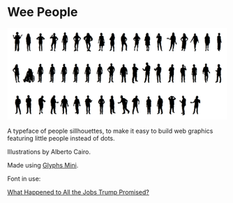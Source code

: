 # Wee People

![A crowd of wee people.](weepeople_all.png)

A typeface of people sillhouettes, to make it easy to build web graphics featuring little people instead of dots.

Illustrations by Alberto Cairo.

Made using [Glyphs Mini](https://glyphsapp.com/glyphs-mini).

Font in use:

[What Happened to All the Jobs Trump Promised?](https://projects.propublica.org/graphics/trump-job-promises)

